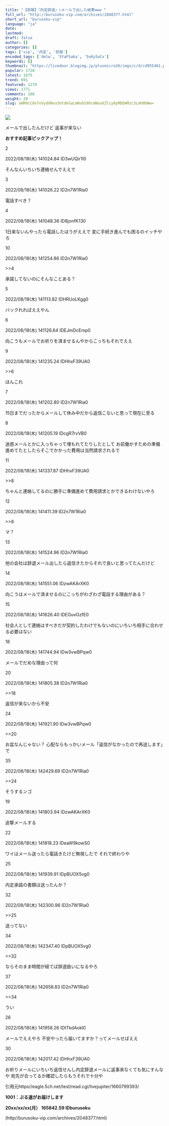 ```yaml
---
title: "【悲報】『内定辞退』←メールで出した結果www "
full_url: "http://burusoku-vip.com/archives/2048377.html"
short_url: "burusoku-vip"
language: "ja"
date: 
lastmod: 
draft: false
author: []
categories: []
tags: ['vip', '内定', '悲報']
encoded_tags: ['dmlw', '5YaF5a6a', '5oKy5aCx']
keywords: []
thumbnail: "https://livedoor.blogimg.jp/plusmicro26/imgs/c/d/cd955461.png"
popular: 1728
latest: 1675
trend: 691
featured: 1279
views: 1771
comments: 108
weight: 20
slug: aHR0cC8vYnVydXNva3UtdmlwLmNvbS9hcmNoaXZlcy8yMDQ4Mzc3Lmh0bWw=
---
```


![](https://livedoor.blogimg.jp/plusmicro26/imgs/c/d/cd955461.png)

<div><p>メールで出したんだけど 返事が来ない</p><p><b>おすすめ記事ピックアップ！</b></p> <p class='g-ad1'> </p> <p class='g-ad2'> </p> <p></p> <p>2 <p> 2022/08/18(木) 141024.84 ID3wUQir1l0</p></p><p> そんなんいちいち連絡せんでええで </p> <p>3 <p> 2022/08/18(木) 141026.22 ID2n7W1Ria0</p></p><p> 電話すべき？ </p> <p>4 <p> 2022/08/18(木) 141048.36 ID8jonfK130</p></p><p> 1日来ないんやったら電話したほうがええで 変に手続き進んでも困るのイッチやろ </p> <p>10 <p> 2022/08/18(木) 141254.86 ID2n7W1Ria0</p></p><p> <p class='anchor'>>>4</p> 承諾してないのにそんなことある？ </p> <p>5 <p> 2022/08/18(木) 141113.82 IDHRUoLKgg0</p></p><p> バックれればええやん </p> <p>6 <p> 2022/08/18(木) 141126.64 IDEJmDcEmp0</p></p><p> 向こうもメールでお祈りを済ませるんやからこっちもそれでええ </p> <p>9 <p> 2022/08/18(木) 141235.24 IDHhxF39UA0</p></p><p> <p class='anchor'>>>6</p> ほんこれ </p> <p>7 <p> 2022/08/18(木) 141202.80 ID2n7W1Ria0</p></p><p> 15日までだったからメールして休み中だから返信こないと思って現在に至る </p> <p>8 <p> 2022/08/18(木) 141205.19 IDcgR7rvVB0</p></p><p> 迷惑メールとかに入っちゃって埋もれてたりしたとして お前働かすための準備進めてたとしたらそこでかかった費用は当然請求されるで </p> <p>11 <p> 2022/08/18(木) 141337.87 IDHhxF39UA0</p></p><p> <p class='anchor'>>>8</p> ちゃんと連絡してるのに勝手に準備進めて費用請求とかできるわけないやろ </p> <p>12 <p> 2022/08/18(木) 141411.39 ID2n7W1Ria0</p></p><p> <p class='anchor'>>>8</p> マ？ </p> <p>13 <p> 2022/08/18(木) 141524.96 ID2n7W1Ria0</p></p><p> 他の会社は辞退メール出したら返信きたからそれで良いと思ってたんだけど </p> <p>14 <p> 2022/08/18(木) 141551.06 IDzwAKArXK0</p></p><p> 向こうはメールで済ませるのにこっちがわざわざ電話する理由がある？ </p> <p>15 <p> 2022/08/18(木) 141626.40 IDEGuvGzfE0</p></p><p> 社会人として連絡はすべきだが契約したわけでもないのにいちいち相手に合わせる必要はない </p> <p>18 <p> 2022/08/18(木) 141744.94 IDw3vwBPqw0</p></p><p> メールでだめな理由って何 </p> <p>20 <p> 2022/08/18(木) 141805.38 ID2n7W1Ria0</p></p><p> <p class='anchor'>>>18</p> 返信が来ないから不安 </p> <p>24 <p> 2022/08/18(木) 141921.90 IDw3vwBPqw0</p></p><p> <p class='anchor'>>>20</p> お盆なんじゃない？ 心配ならもっかいメール「返信がなかったので再送します」で </p> <p>35 <p> 2022/08/18(木) 142429.69 ID2n7W1Ria0</p></p><p> <p class='anchor'>>>24</p> そうするンゴ </p> <p>19 <p> 2022/08/18(木) 141803.94 IDzwAKArXK0</p></p><p> 追撃メールする </p> <p>22 <p> 2022/08/18(木) 141818.23 IDeaW9kowS0</p></p><p> ワイはメール送ったら電話きたけど無視したで それで終わりや </p> <p>25 <p> 2022/08/18(木) 141939.91 IDpBUOX5vg0</p></p><p> 内定承諾の書類は送ったんか？ </p> <p>32 <p> 2022/08/18(木) 142300.96 ID2n7W1Ria0</p></p><p> <p class='anchor'>>>25</p> 送ってない </p> <p>34 <p> 2022/08/18(木) 142347.40 IDpBUOX5vg0</p></p><p> <p class='anchor'>>>32</p> ならそのまま時間が経てば辞退扱いになるやろ </p> <p>37 <p> 2022/08/18(木) 142658.83 ID2n7W1Ria0</p></p><p> <p class='anchor'>>>34</p> うい </p> <p>26 <p> 2022/08/18(木) 141958.26 IDtTkdAokl0</p></p><p> メールでええやろ 不安やったら届いてますか？ってメールせばええ </p> <p>30 <p> 2022/08/18(木) 142017.42 IDHhxF39UA0</p></p><p> お祈りメールにいちいち返信せんし内定辞退メールに返事来なくても気にすんなや 宛先が合ってるか確認したらもうそれで十分や </p> <p>引用元https//eagle.5ch.net/test/read.cgi/livejupiter/1660799393/</p> <p id='csw_block'></p> <p id='divSP1'> </p> <p><b>1001：ぶる速がお届けします <p> 20xx/xx/xx(月） 165842.59 IDburusoku</p></b></p> <p class='g-ad1'> </p> <p class='g-ad2'> </p> <p id='divSP'> </p> </div>

(http//burusoku-vip.com/archives/2048377.html)
